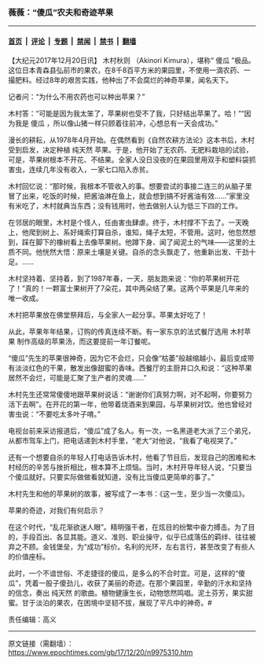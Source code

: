 ### 薇薇：“傻瓜”农夫和奇迹苹果

---

#### [首页](../../../..?n9975310) &nbsp;|&nbsp; [评论](../../../../../epoch-comment?n9975310) &nbsp;|&nbsp; [专题](../../../../../epoch-special?n9975310) &nbsp;|&nbsp; [禁闻](../../../../../epoch-news?n9975310) &nbsp;|&nbsp; [禁书](../../../../../books?n9975310) &nbsp;|&nbsp; [翻墙](https://github.com/gfw-breaker/nogfw/blob/master/README.md?n9975310)


<div class="post_content" id="artbody" itemprop="articleBody">
 <!-- article content begin -->
 <p>
  【大纪元2017年12月20日讯】
  <ok href="https://www.epochtimes.com/gb/tag/%E6%9C%A8%E6%9D%91%E7%A7%8B%E5%88%99.html">
   木村秋则
  </ok>
  （Akinori Kimura），堪称“
  <ok href="https://www.epochtimes.com/gb/tag/%E5%82%BB%E7%93%9C.html">
   傻瓜
  </ok>
  ”极品。这位日本青森县弘前市的果农，在8千8百平方米的果园里，不使用一滴农药、一撮肥料。经过8年的艰苦实践，他种出了不会腐烂的神奇苹果，闻名天下。
 </p>
 <p>
  记者问：“为什么不用农药也可以种出苹果？”
 </p>
 <p>
  木村答：“可能是因为我太笨了，苹果树也受不了我，只好结出苹果了。哈！”“因为我是
  <ok href="https://www.epochtimes.com/gb/tag/%E5%82%BB%E7%93%9C.html">
   傻瓜
  </ok>
  ，所以像山猪一样只顾着往前冲，心想总有一天会成功。”
 </p>
 <p>
  漫长的耕耘，从1978年4月开始。在偶然看到《自然农耕方法论》这本书后，木村受到启发，决定种植
  <ok href="https://www.epochtimes.com/gb/tag/%E7%BA%AF%E5%A4%A9%E7%84%B6.html">
   纯天然
  </ok>
  苹果。于是，他开始了无农药、无肥料栽培的试验，可是，苹果树根本不开花、不结果。全家人没日没夜的在果园里用双手和塑料袋抓害虫，连续几年没有收入，一家七口陷入赤贫。
 </p>
 <p>
  木村回忆说：“那时候，我根本不管收入的事。想要尝试的事接二连三的从脑子里冒了出来，吃饭的时候，把酱油淋在鱼上，就会想到搞不好酱油有效……”家里没有米吃了，木村就典当东西；没有钱用时，他去做别人认为低三下四的工作。
 </p>
 <p>
  在邻居的眼里，木村是个怪人，任由害虫肆虐。终于，木村撑不下去了。一天晚上，他爬到树上、系好绳索打算自杀，谁知，绳子太短，不管用。这时，他忽然想到，踩在脚下的橡树看上去像苹果树。他蹲下身、闻了闻泥土的气味——这里的土质不同。他恍然大悟：原来土壤是关键。自杀的念头飘走了，他重新出发、干劲十足。……
 </p>
 <p>
  木村坚持着、坚持着，到了1987年春，一天，朋友跑来说：“你的苹果树开花了！”真的！一颗富士果树开了7朵花，其中两朵结了果。这两个苹果是几年来的唯一收成。
 </p>
 <p>
  木村把苹果放在佛堂祭拜后，与全家人一起分享。苹果太好吃了！
 </p>
 <p>
  从此，苹果年年结果，订购的传真连续不断。有一家东京的法式餐厅选用
  <ok href="https://www.epochtimes.com/gb/tag/%E6%9C%A8%E6%9D%91%E8%8B%B9%E6%9E%9C.html">
   木村苹果
  </ok>
  制作高级的苹果汤，而这要提前一年订餐呢。
 </p>
 <p>
  “傻瓜”先生的苹果很神奇，因为它不会烂，只会像“枯萎”般越缩越小，最后变成带有淡淡红色的干果，散发出像甜蜜的香味。西餐厅的主厨井口久和说：“这种苹果居然不会烂，可能是汇聚了生产者的灵魂……”
 </p>
 <p>
  木村先生还常常傻傻地跟苹果树说话：“谢谢你们真努力啊，对不起啊，你要努力活下去啊”。在开花的第一年，他带着烧酒来到果园，与苹果树对饮。他也曾经对害虫说：“不要吃太多叶子唷。”
 </p>
 <p>
  电视台前来采访报道后，“傻瓜”成了名人。有一次，一名黑道老大派了三个弟兄，从都市驾车上门，把电话递到木村手里，“老大”对他说，“我看了电视哭了。”
 </p>
 <p>
  还有一个想要自杀的年轻人打电话告诉木村，他看了节目后，发现自己的困难和木村经历的辛苦与挫折相比，根本算不上烦恼。当时，木村开导年轻人说，“只要当个傻瓜就好。只要实际做做看就知道，没有比当傻瓜更简单的事了。”
 </p>
 <p>
  木村先生和他的苹果树的故事，被写成了一本书：《这一生，至少当一次傻瓜》。
 </p>
 <p>
  苹果的奇迹，对我们有何启示？
 </p>
 <p>
  在这个时代，“乱花渐欲迷人眼”。精明强干者，在炫目的纷繁中奋力搏击。为了目的，手段百出、各显其能。道义、准则、职业操守，似乎已成落伍的羁绊、往往被弃之不顾。金钱堡垒，为“成功”标价。名利的光环，左右言行，甚至改变了有些人的价值座标。
 </p>
 <p>
  此时，一个不谙世俗、不走捷径的傻瓜，是多么的不合时宜。可是，这样的“傻瓜”，凭着一股子傻劲儿，收获了美丽的奇迹。在那个果园里，辛勤的汗水和坚持的信念，奏出
  <ok href="https://www.epochtimes.com/gb/tag/%E7%BA%AF%E5%A4%A9%E7%84%B6.html">
   纯天然
  </ok>
  的歌曲。植物健康生长，动物悠然鸣唱。泥土芬芳，果实甜蜜。甘于淡泊的果农，在困境中坚韧不拔，展现了平凡中的神奇。#
 </p>
 <p>
  责任编辑：高义
 </p>
 <!-- article content end -->
 <div id="below_article_ad">
 </div>
</div>


---

原文链接（需翻墙）：https://www.epochtimes.com/gb/17/12/20/n9975310.htm